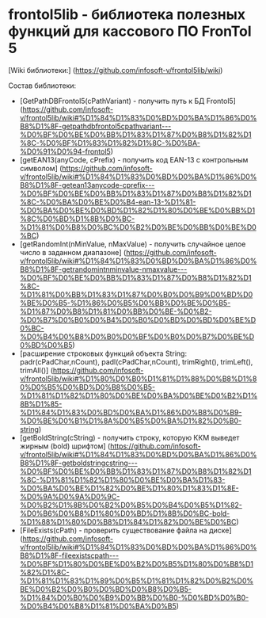 # frontol5lib - библиотека полезных функций для кассового ПО FronTol 5

[Wiki библиотеки:] (https://github.com/infosoft-v/frontol5lib/wiki)

Состав библиотеки:
* [GetPathDBFrontol5(cPathVariant) - получить путь к БД Frontol5] (https://github.com/infosoft-v/frontol5lib/wiki#%D1%84%D1%83%D0%BD%D0%BA%D1%86%D0%B8%D1%8F-getpathdbfrontol5cpathvariant---%D0%BF%D0%BE%D0%BB%D1%83%D1%87%D0%B8%D1%82%D1%8C-%D0%BF%D1%83%D1%82%D1%8C-%D0%BA-%D0%91%D0%94-frontol5)
* [getEAN13(anyCode, cPrefix) - получить код EAN-13 с контрольным символом] (https://github.com/infosoft-v/frontol5lib/wiki#%D1%84%D1%83%D0%BD%D0%BA%D1%86%D0%B8%D1%8F-getean13anycode-cprefix---%D0%BF%D0%BE%D0%BB%D1%83%D1%87%D0%B8%D1%82%D1%8C-%D0%BA%D0%BE%D0%B4-ean-13-%D1%81-%D0%BA%D0%BE%D0%BD%D1%82%D1%80%D0%BE%D0%BB%D1%8C%D0%BD%D1%8B%D0%BC-%D1%81%D0%B8%D0%BC%D0%B2%D0%BE%D0%BB%D0%BE%D0%BC)
* [getRandomInt(nMinValue, nMaxValue) - получить случайное целое число в заданном диапазоне] (https://github.com/infosoft-v/frontol5lib/wiki#%D1%84%D1%83%D0%BD%D0%BA%D1%86%D0%B8%D1%8F-getrandomintnminvalue-nmaxvalue---%D0%BF%D0%BE%D0%BB%D1%83%D1%87%D0%B8%D1%82%D1%8C-%D1%81%D0%BB%D1%83%D1%87%D0%B0%D0%B9%D0%BD%D0%BE%D0%B5-%D1%86%D0%B5%D0%BB%D0%BE%D0%B5-%D1%87%D0%B8%D1%81%D0%BB%D0%BE-%D0%B2-%D0%B7%D0%B0%D0%B4%D0%B0%D0%BD%D0%BD%D0%BE%D0%BC-%D0%B4%D0%B8%D0%B0%D0%BF%D0%B0%D0%B7%D0%BE%D0%BD%D0%B5)
* [расширение строковых функций объекта String: padr(cPadChar,nCount), padl(cPadChar,nCount), trimRight(), trimLeft(), trimAll()] (https://github.com/infosoft-v/frontol5lib/wiki#%D1%80%D0%B0%D1%81%D1%88%D0%B8%D1%80%D0%B5%D0%BD%D0%B8%D0%B5-%D1%81%D1%82%D1%80%D0%BE%D0%BA%D0%BE%D0%B2%D1%8B%D1%85-%D1%84%D1%83%D0%BD%D0%BA%D1%86%D0%B8%D0%B9-%D0%BE%D0%B1%D1%8A%D0%B5%D0%BA%D1%82%D0%B0-string)
* [getBoldString(cString) - получить строку, которую ККМ выведет жирным (bold) шрифтом] (https://github.com/infosoft-v/frontol5lib/wiki#%D1%84%D1%83%D0%BD%D0%BA%D1%86%D0%B8%D1%8F-getboldstringcstring---%D0%BF%D0%BE%D0%BB%D1%83%D1%87%D0%B8%D1%82%D1%8C-%D1%81%D1%82%D1%80%D0%BE%D0%BA%D1%83-%D0%BA%D0%BE%D1%82%D0%BE%D1%80%D1%83%D1%8E-%D0%9A%D0%9A%D0%9C-%D0%B2%D1%8B%D0%B2%D0%B5%D0%B4%D0%B5%D1%82-%D0%B6%D0%B8%D1%80%D0%BD%D1%8B%D0%BC-bold-%D1%88%D1%80%D0%B8%D1%84%D1%82%D0%BE%D0%BC)
* [FileExists(cPath) - проверить существование файла на диске] (https://github.com/infosoft-v/frontol5lib/wiki#%D1%84%D1%83%D0%BD%D0%BA%D1%86%D0%B8%D1%8F-fileexistscpath---%D0%BF%D1%80%D0%BE%D0%B2%D0%B5%D1%80%D0%B8%D1%82%D1%8C-%D1%81%D1%83%D1%89%D0%B5%D1%81%D1%82%D0%B2%D0%BE%D0%B2%D0%B0%D0%BD%D0%B8%D0%B5-%D1%84%D0%B0%D0%B9%D0%BB%D0%B0-%D0%BD%D0%B0-%D0%B4%D0%B8%D1%81%D0%BA%D0%B5)
